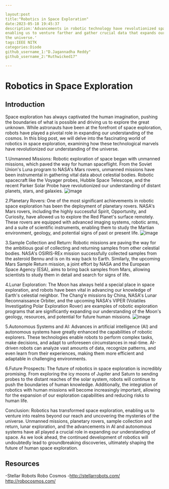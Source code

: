 ```yaml
---

layout:post
title:"Robotics in Space Exploration"
date:2023-05-18 19:45:37
description:'Advancements in robotic technology have revolutionized space exploration,
enabling us to venture farther and gather crucial data that expands our understanding of
the universe.'
tags:IEEE NITK
categories:Diode
github_username_1:"D.Jagannadha Reddy"
github_username_2:"Ruthwicked17"

---
```

# Robotics in Space Exploration
## Introduction
Space exploration has always captivated the human imagination, pushing the boundaries of what is possible and driving us to explore the great unknown.
While astronauts have been at the forefront of space exploration, robots have played a pivotal role in expanding our understanding of the cosmos. In this
blog post, we will delve into the fascinating world of robotics in space exploration, examining how these technological marvels have revolutionized our
understanding of the universe.

1.Unmanned Missions:
Robotic exploration of space began with unmanned missions, which paved the way for human spaceflight. From the Soviet Union's Luna program to NASA's Mars
rovers, unmanned missions have been instrumental in gathering vital data about celestial bodies. Robotic spacecraft like the Voyager probes, Hubble Space
Telescope, and the recent Parker Solar Probe have revolutionized our understanding of distant planets, stars, and galaxies.
![image](https://github.com/DJR-18/Robotics_in_Space_Exploration/assets/122470780/5d2b8a16-c811-40d9-8ab2-5776e8d6e5fc)

2.Planetary Rovers:
One of the most significant achievements in robotic space exploration has been the deployment of planetary rovers. NASA's Mars rovers, including the
highly successful Spirit, Opportunity, and Curiosity, have allowed us to explore the Red Planet's surface remotely. These rovers are equipped with
advanced imaging systems, robotic arms, and a suite of scientific instruments, enabling them to study the Martian environment, geology, and potential
signs of past or present life.
![image](https://github.com/DJR-18/Robotics_in_Space_Exploration/assets/122470780/71f2feef-ee97-44ac-9cb3-5b443da06fc4)

3.Sample Collection and Return:
Robotic missions are paving the way for the ambitious goal of collecting and returning samples from other celestial bodies. NASA's OSIRIS-REx mission
successfully collected samples from the asteroid Bennu and is on its way back to Earth. Similarly, the upcoming Mars Sample Return mission, a joint effort
by NASA and the European Space Agency (ESA), aims to bring back samples from Mars, allowing scientists to study them in detail and search for signs of
life.

4.Lunar Exploration:
The Moon has always held a special place in space exploration, and robots have been vital in advancing our knowledge of Earth's celestial neighbor. The
Chang'e missions by China, NASA's Lunar Reconnaissance Orbiter, and the upcoming NASA's VIPER (Volatiles Investigating Polar Exploration Rover) are
examples of robotic exploration programs that are significantly expanding our understanding of the Moon's geology, resources, and potential for future
human missions.
![image](https://github.com/DJR-18/Robotics_in_Space_Exploration/assets/122470780/017a4fef-21d2-4dff-97e7-21e9d2ab5ba5)

5.Autonomous Systems and AI:
Advances in artificial intelligence (AI) and autonomous systems have greatly enhanced the capabilities of robotic explorers. These technologies enable
robots to perform complex tasks, make decisions, and adapt to unforeseen circumstances in real-time. AI-driven robots can analyze vast amounts of data,
recognize patterns, and even learn from their experiences, making them more efficient and adaptable in challenging environments.

6.Future Prospects:
The future of robotics in space exploration is incredibly promising. From exploring the icy moons of Jupiter and Saturn to sending probes to the distant
reaches of the solar system, robots will continue to push the boundaries of human knowledge. Additionally, the integration of robotics with human missions
will become increasingly important, allowing for the expansion of our exploration capabilities and reducing risks to human life.

Conclusion:
Robotics has transformed space exploration, enabling us to venture into realms beyond our reach and uncovering the mysteries of the universe. Unmanned
missions, planetary rovers, sample collection and return, lunar exploration, and the advancements in AI and autonomous systems have all played a crucial
role in expanding our understanding of space. As we look ahead, the continued development of robotics will undoubtedly lead to groundbreaking discoveries,
ultimately shaping the future of human space exploration.
## Resources
-Stellar Robots
 Robo Cosmos
-http://stellarrobots.com/
 http://robocosmos.com/
